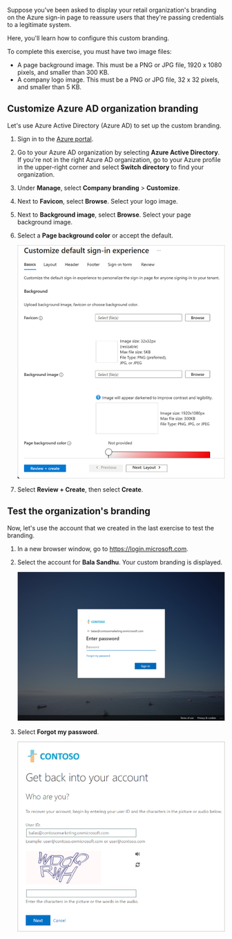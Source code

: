 Suppose you've been asked to display your retail organization's branding on the Azure sign-in page to reassure users that they're passing credentials to a legitimate system.

Here, you'll learn how to configure this custom branding.

To complete this exercise, you must have two image files:

- A page background image. This must be a PNG or JPG file, 1920 x 1080 pixels, and smaller than 300 KB.
- A company logo image. This must be a PNG or JPG file, 32 x 32 pixels, and smaller than 5 KB.

## Customize Azure AD organization branding

Let's use Azure Active Directory (Azure AD) to set up the custom branding.

1. Sign in to the [Azure portal](https://portal.azure.com/).
1. Go to your Azure AD organization by selecting **Azure Active Directory**. If you're not in the right Azure AD organization, go to your Azure profile in the upper-right corner and select **Switch directory** to find your organization.
1. Under **Manage**, select **Company branding** > **Customize**.
1. Next to **Favicon**, select **Browse**. Select your logo image.
1. Next to **Background image**, select **Browse**. Select your page background image.
1. Select a **Page background color** or accept the default.

    ![Screenshot that shows the configure company branding form.](../media/5-customize-ui.png)
1. Select **Review + Create**, then select **Create**.

## Test the organization's branding

Now, let's use the account that we created in the last exercise to test the branding.

1. In a new browser window, go to https://login.microsoft.com.
1. Select the account for **Bala Sandhu**. Your custom branding is displayed.

    ![Screenshot that shows the customized sign-in page.](../media/5-custom-login-page.png)
1. Select **Forgot my password**.

    ![Screenshot that shows organization logo on password reset page.](../media/5-forgot-password-branding.png)
